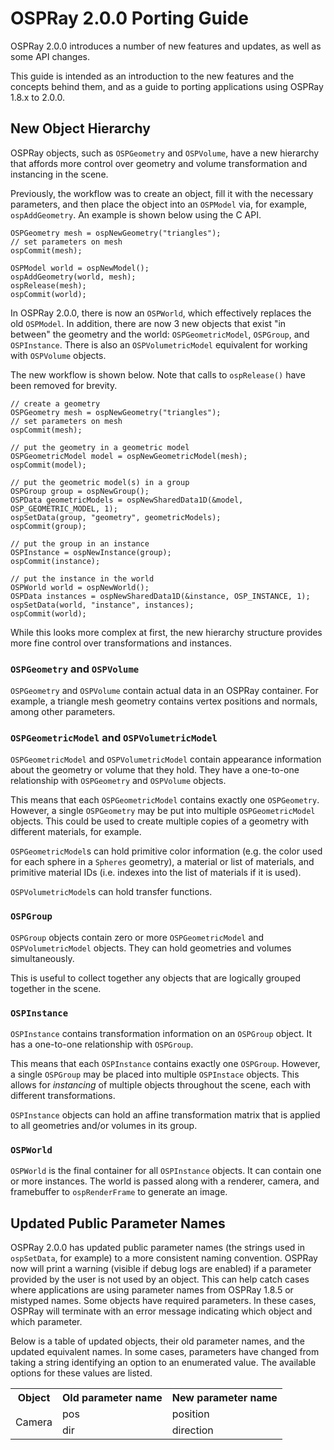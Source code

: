 # OSPRay 2.0.0 Porting Guide

OSPRay 2.0.0 introduces a number of new features and updates, as well as some
API changes.

This guide is intended as an introduction to the new features and the concepts
behind them, and as a guide to porting applications using OSPRay 1.8.x to
2.0.0.

## New Object Hierarchy

OSPRay objects, such as `OSPGeometry` and `OSPVolume`, have a new hierarchy
that affords more control over geometry and volume transformation and
instancing in the scene.

Previously, the workflow was to create an object, fill it with the necessary
parameters, and then place the object into an `OSPModel` via, for example,
`ospAddGeometry`. An example is shown below using the C API.

```
OSPGeometry mesh = ospNewGeometry("triangles");
// set parameters on mesh
ospCommit(mesh);

OSPModel world = ospNewModel();
ospAddGeometry(world, mesh);
ospRelease(mesh);
ospCommit(world);
```

In OSPRay 2.0.0, there is now an `OSPWorld`, which effectively replaces the old
`OSPModel`.  In addition, there are now 3 new objects that exist "in between"
the geometry and the world: `OSPGeometricModel`, `OSPGroup`, and `OSPInstance`.
There is also an `OSPVolumetricModel` equivalent for working with `OSPVolume`
objects.

The new workflow is shown below. Note that calls to `ospRelease()` have been
removed for brevity.

```
// create a geometry
OSPGeometry mesh = ospNewGeometry("triangles");
// set parameters on mesh
ospCommit(mesh);

// put the geometry in a geometric model
OSPGeometricModel model = ospNewGeometricModel(mesh);
ospCommit(model);

// put the geometric model(s) in a group
OSPGroup group = ospNewGroup();
OSPData geometricModels = ospNewSharedData1D(&model, OSP_GEOMETRIC_MODEL, 1);
ospSetData(group, "geometry", geometricModels);
ospCommit(group);

// put the group in an instance
OSPInstance = ospNewInstance(group);
ospCommit(instance);

// put the instance in the world
OSPWorld world = ospNewWorld();
OSPData instances = ospNewSharedData1D(&instance, OSP_INSTANCE, 1);
ospSetData(world, "instance", instances);
ospCommit(world);
```

While this looks more complex at first, the new hierarchy structure
provides more fine control over transformations and instances.

### `OSPGeometry` and `OSPVolume`

`OSPGeometry` and `OSPVolume` contain actual data in an OSPRay container. For
example, a triangle mesh geometry contains vertex positions and normals, among
other parameters.

### `OSPGeometricModel` and `OSPVolumetricModel`

`OSPGeometricModel` and `OSPVolumetricModel` contain appearance information
about the geometry or volume that they hold. They have a one-to-one
relationship with `OSPGeometry` and `OSPVolume` objects.

This means that each `OSPGeometricModel` contains exactly one `OSPGeometry`.
However, a single `OSPGeometry` may be put into multiple `OSPGeometricModel`
objects. This could be used to create multiple copies of a geometry with
different materials, for example.

`OSPGeometricModel`s can hold primitive color information (e.g. the color used
for each sphere in a `Spheres` geometry), a material or list of materials, and
primitive material IDs (i.e. indexes into the list of materials if it is used).

`OSPVolumetricModel`s can hold transfer functions.

### `OSPGroup`

`OSPGroup` objects contain zero or more `OSPGeometricModel` and
`OSPVolumetricModel` objects.  They can hold geometries and volumes
simultaneously.

This is useful to collect together any objects that are logically grouped
together in the scene.

### `OSPInstance`

`OSPInstance` contains transformation information on an `OSPGroup` object. It
has a one-to-one relationship with `OSPGroup`.

This means that each `OSPInstance` contains exactly one `OSPGroup`. However, a
single `OSPGroup` may be placed into multiple `OSPInstace` objects. This allows
for _instancing_ of multiple objects throughout the scene, each with different
transformations.

`OSPInstance` objects can hold an affine transformation matrix that is applied
to all geometries and/or volumes in its group.

### `OSPWorld`

`OSPWorld` is the final container for all `OSPInstance` objects. It can contain
one or more instances.  The world is passed along with a renderer, camera, and
framebuffer to `ospRenderFrame` to generate an image.

## Updated Public Parameter Names

OSPRay 2.0.0 has updated public parameter names (the strings used in
`ospSetData`, for example) to a more consistent naming convention.  OSPRay now
will print a warning (visible if debug logs are enabled) if a parameter
provided by the user is not used by an object. This can help catch cases where
applications are using parameter names from OSPRay 1.8.5 or mistyped names.
Some objects have required parameters. In these cases, OSPRay will terminate
with an error message indicating which object and which parameter.

Below is a table of updated objects, their old parameter names, and the updated
equivalent names. In some cases, parameters have changed from taking a string
identifying an option to an enumerated value. The available options for these
values are listed.

<table>
  <tr>
    <th>Object</th> <th>Old parameter name</th> <th>New parameter name</th>
  </tr>
  <tr>
    <td rowspan="2">Camera</td> <td>pos</td> <td>position</td>
  </tr>
  <tr>
    <td>dir</td> <td>direction</td>
  </tr>
</table>

